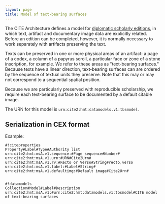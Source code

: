 ```yaml
---
layout: page
title: Model of text-bearing surfaces
---
```



The CITE Architecture defines a model for [diplomatic scholarly editions](../dse/), in which text, artifact and documentary image data are explicitly related.  Before an edition can be completed, however, it is normally necessary to work separately with artifacts preserving the text.

Texts can be preserved in one or more physical areas of an artifact:  a page of a codex, a column of a papyrus scroll, a particular face or zone of a stone inscription, for example.  We refer to these areas as "text-bearing surfaces."  Because texts have a linear direction, text-bearing surfaces can are ordered by the sequence of textual units they preserve.  Note that this may or may not correspond to a sequential spatial position.

Because we are particularly preserved with reproducible scholarship, we require each text-bearing surface to be documented by a default citable image.


The URN for this model is `urn:cite2:hmt:datamodels.v1:tbsmodel`.

## Serialization in CEX format

Example:


    #!citeproperties
    Property#Label#Type#Authority list
    urn:cite2:hmt:msA.v1.sequence:#Page sequence#Number#
    urn:cite2:hmt:msA.v1.urn:#URN#Cite2Urn#
    urn:cite2:hmt:msA.v1.rv:#Recto or Verso#String#recto,verso
    urn:cite2:hmt:msA.v1.label:#Label#String#
    urn:cite2:hmt:msA.v1.defaultimg:#Default image#Cite2Urn#


    #!datamodels
    Collection#Model#Label#Description
    urn:cite2:hmt:msA.v1:#urn:cite2:hmt:datamodels.v1:tbsmodel#CITE model of text-bearing surfaces
